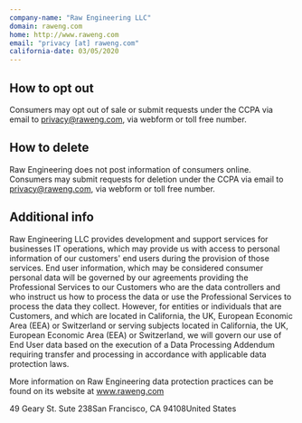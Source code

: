 ```yaml
---
company-name: "Raw Engineering LLC"
domain: raweng.com
home: http://www.raweng.com
email: "privacy [at] raweng.com"
california-date: 03/05/2020
---
```

## How to opt out


Consumers may opt out of sale or submit requests under the CCPA via email to privacy@raweng.com, via webform or toll free number.

## How to delete


Raw Engineering does not post information of consumers online. Consumers may submit requests for deletion under the CCPA via email to privacy@raweng.com, via webform or toll free number.

## Additional info


Raw Engineering LLC provides development and support services for businesses IT operations, which may provide us with access to personal information of our customers' end users during the provision of those services. End user information, which may be considered consumer personal data will be governed by our agreements providing the Professional Services to our Customers who are the data controllers and who instruct us how to process the data or use the Professional Services to process the data they collect. However, for entities or individuals that are Customers, and which are located in California, the UK, European Economic Area (EEA) or Switzerland or serving subjects located in California, the UK, European Economic Area (EEA) or Switzerland, we will govern our use of End User data based on the execution of a Data Processing Addendum requiring transfer and processing in accordance with applicable data protection laws.

More information on Raw Engineering data protection practices can be found on its website at www.raweng.com

49 Geary St. Sute 238San Francisco, CA 94108United States













